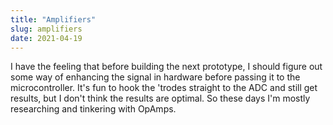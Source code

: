 ```yaml
---
title: "Amplifiers"
slug: amplifiers
date: 2021-04-19
---
```


I have the feeling that before building the next prototype, I should figure out
some way of enhancing the signal in hardware before passing it to the
microcontroller.  It's fun to hook the 'trodes straight to the ADC and still
get results, but I don't think the results are optimal.  So these days I'm
mostly researching and tinkering with OpAmps.

